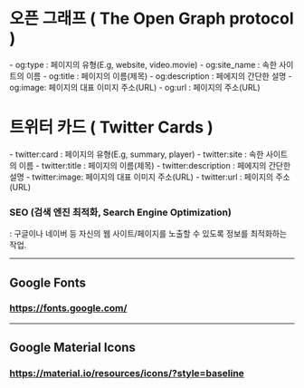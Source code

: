 # 오픈 그래프 ( The Open Graph protocol )
<meta property="og:type" content="website" />
<meta property="og:site_name" content="Starbucks" />
<meta property="og:title" content="Starbucks Coffee Korea" />
<meta property="og:description" content="스타벅스는 세계에서 가장 큰 다국적 커피 전문점으로, 64개국에서 총 23,187개의 매점을 운영하고 있습니다." />
<meta property="og:image" content="./images/starbucks_seo.jpg" />
<meta property="og:url" content="https://starbucks.co.kr" />
- og:type : 페이지의 유형(E.g, website, video.movie)
- og:site_name : 속한 사이트의 이름
- og:title : 페이지의 이름(제목)
- og:description : 페에지의 간단한 설명
- og:image: 페이지의 대표 이미지 주소(URL)
- og:url : 페이지의 주소(URL)

<br>

# 트위터 카드 ( Twitter Cards )
<meta property="twitter:card" content="summary" />
<meta property="twitter:site" content="Starbucks" />
<meta property="twitter:title" content="Starbucks Coffee Korea" />
<meta property="twitter:description" content="스타벅스는 세계에서 가장 큰 다국적 커피 전문점으로, 64개국에서 총 23,187개의 매점을 운영하고 있습니다." />
<meta property="twitter:image" content="./images/starbucks_seo.jpg" />
<meta property="twitter:url" content="https://starbucks.co.kr" />
- twitter:card : 페이지의 유형(E.g, summary, player)
- twitter:site : 속한 사이트의 이름
- twitter:title : 페이지의 이름(제목)
- twitter:description : 페에지의 간단한 설명
- twitter:image: 페이지의 대표 이미지 주소(URL)
- twitter:url : 페이지의 주소(URL)

### SEO (검색 엔진 최적화, Search Engine Optimization)
: 구글이나 네이버 등 자신의 웹 사이트/페이지를 노출할 수 있도록 정보를 최적화하는 작업.


---------------------

## Google Fonts

### https://fonts.google.com/

<link rel="preconnect" href="https://fonts.gstatic.com">
<link href="https://fonts.googleapis.com/css2?family=Nanum+Gothic:wght@400;700&display=swap" rel="stylesheet">

----------------------

## Google Material Icons

### https://material.io/resources/icons/?style=baseline
<link rel="stylesheet" href="https://fonts.googleapis.com/icon?family=Material+Icons">
